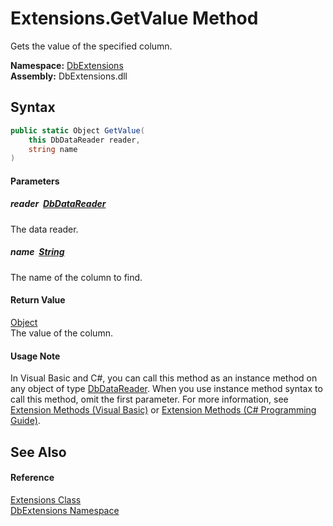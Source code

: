 Extensions.GetValue Method
==========================
Gets the value of the specified column.
  
**Namespace:** [DbExtensions][1]  
**Assembly:** DbExtensions.dll

Syntax
------

```csharp
public static Object GetValue(
	this DbDataReader reader,
	string name
)
```

#### Parameters

##### *reader*  [DbDataReader][2]
The data reader.

##### *name*  [String][3]
The name of the column to find.

#### Return Value
[Object][4]  
The value of the column.
#### Usage Note
In Visual Basic and C#, you can call this method as an instance method on any object of type [DbDataReader][2]. When you use instance method syntax to call this method, omit the first parameter. For more information, see [Extension Methods (Visual Basic)][5] or [Extension Methods (C# Programming Guide)][6].

See Also
--------

#### Reference
[Extensions Class][7]  
[DbExtensions Namespace][1]  

[1]: ../README.md
[2]: https://learn.microsoft.com/dotnet/api/system.data.common.dbdatareader
[3]: https://learn.microsoft.com/dotnet/api/system.string
[4]: https://learn.microsoft.com/dotnet/api/system.object
[5]: https://docs.microsoft.com/dotnet/visual-basic/programming-guide/language-features/procedures/extension-methods
[6]: https://docs.microsoft.com/dotnet/csharp/programming-guide/classes-and-structs/extension-methods
[7]: README.md
